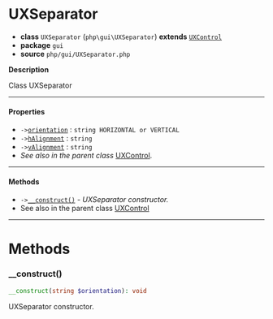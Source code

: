# UXSeparator

- **class** `UXSeparator` (`php\gui\UXSeparator`) **extends** [`UXControl`](https://github.com/VenityStudio/android/tree/master/jphp-android-ext/api-docs/classes/php/gui/UXControl.md)
- **package** `gui`
- **source** `php/gui/UXSeparator.php`

**Description**

Class UXSeparator

---

#### Properties

- `->`[`orientation`](#prop-orientation) : `string HORIZONTAL or VERTICAL`
- `->`[`hAlignment`](#prop-halignment) : `string`
- `->`[`vAlignment`](#prop-valignment) : `string`
- *See also in the parent class* [UXControl](https://github.com/VenityStudio/android/tree/master/jphp-android-ext/api-docs/classes/php/gui/UXControl.md).

---

#### Methods

- `->`[`__construct()`](#method-__construct) - _UXSeparator constructor._
- See also in the parent class [UXControl](https://github.com/VenityStudio/android/tree/master/jphp-android-ext/api-docs/classes/php/gui/UXControl.md)

---
# Methods

<a name="method-__construct"></a>

### __construct()
```php
__construct(string $orientation): void
```
UXSeparator constructor.